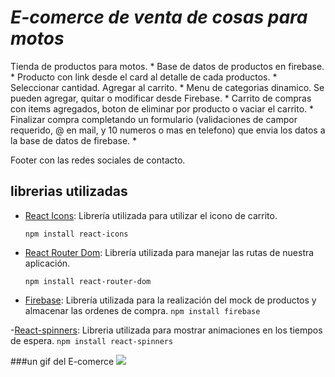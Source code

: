 # _E-comerce de venta de cosas para motos_



Tienda de productos para motos. 
*
Base de datos de productos en firebase.
*
Producto con link desde el card al detalle de cada productos. 
*
Seleccionar cantidad. Agregar al carrito. 
*
Menu de categorias dinamico. Se pueden agregar, quitar o modificar desde Firebase.
*
Carrito de compras con items agregados, boton de eliminar por producto o vaciar el carrito. 
*
Finalizar compra completando un formulario (validaciones de campor requerido, @ en mail, y 10 numeros o mas en telefono) que envia los datos a la base de datos de firebase. 
*

Footer con las redes sociales de contacto.
## librerias utilizadas

- [React Icons](https://react-icons.github.io/react-icons/):  Librería utilizada para utilizar el icono de carrito.


  `npm install react-icons`
- [React Router Dom](https://reactrouter.com/en/main): Librería utilizada para manejar las rutas de nuestra aplicación.


  `npm install react-router-dom`
- [Firebase](https://firebase.google.com/): Librería utilizada para la realización del mock de productos y almacenar las ordenes de compra. 
  `npm install firebase`

-[React-spinners](https://www.npmjs.com/package/react-spinners): Libreria utilizada para mostrar
animaciones en los tiempos de espera.
`npm install react-spinners`


###un gif del E-comerce
![](https://res.cloudinary.com/dgb1r2nnn/image/upload/v1665087594/productos/GIF_fm7nmx.gif)
